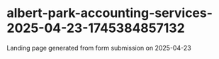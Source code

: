 # albert-park-accounting-services-2025-04-23-1745384857132
Landing page generated from form submission on 2025-04-23
